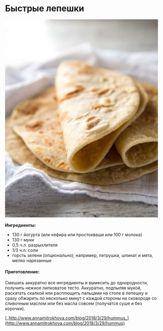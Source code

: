 # Быстрые лепешки

![&#x411;&#x44B;&#x441;&#x442;&#x440;&#x44B;&#x435; &#x43B;&#x435;&#x43F;&#x435;&#x448;&#x43A;&#x438;](../../pics/24334d8dc690597bf3fc42a17222ec33-1.jpg)

**Ингредиенты:**

* 130 г йогурта \(или кефира или простокваши или 100 г молока\)
* 130 г муки
* 0,5 ч.л. разрыхлителя
* 1/3 ч.л. соли
* горсть зелени \(опционально\), например, петрушка, шпинат и мята, мелко нарезанные

#### Приготовление:

Смешать аккуратно все ингредиенты и вымесить до однородности, получить нежное липковатое тесто. Аккуратно, подпыляя мукой, раскатать скалкой или расплющить пальцами на столе в лепешку и сразу обжарить по несколько минут с каждой стороны на сковороде со сливочным маслом или без масла совсем \(получатся суше и без корочки\).

[_http://www.annamitrokhova.com/blog/2018/3/29/hummus_](http://www.annamitrokhova.com/blog/2018/3/29/hummus)


